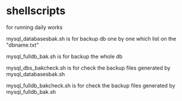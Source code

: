 # shellscripts
for running daily works


mysql_databasesbak.sh is for backup db one by one which list on the "dbname.txt"

mysql_fulldb_bak.sh is for backup the whole db

mysql_dbs_bakcheck.sh is for check the backup files generated by mysql_databasesbak.sh

mysql_fulldb_bakcheck.sh is for check the backup files generated by mysql_fulldb_bak.sh
